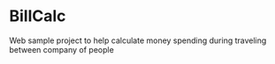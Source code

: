 # BillCalc
Web sample project to help calculate money spending during traveling between company of people
